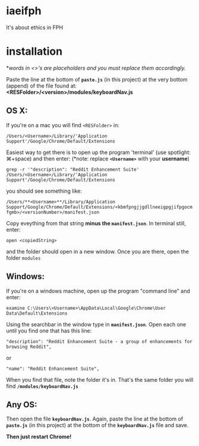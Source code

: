 # iaeifph
It's about ethics in FPH

# installation
\**words in <>'s are placeholders and you must replace them accordingly.*

Paste the line at the bottom of **```paste.js```** (in this project) at the very bottom (append) of the file found at:
**\<RESFolder\>/\<version\>/modules/keyboardNav.js**

## OS X:
If you're on a mac you will find ```<RESFolder>``` in:

```/Users/<Username>/Library/'Application Support'/Google/Chrome/Default/Extensions```

Easiest way to get there is to open up the program 'terminal' (use spotlight: ⌘+space) and then enter: (\*note: replace **```<Username>```** with your **username**)

```grep -r '"description": "Reddit Enhancement Suite' /Users/<Username>/Library/'Application Support'/Google/Chrome/Default/Extensions```

you should see something like:

```/Users/**<Username>**/Library/Application Support/Google/Chrome/Default/Extensions/<kbmfpngjjgdllneeigpgjifpgocmfgmb>/<versionNumber>/manifest.json```

Copy eveything from that string **minus the ```manifest.json```**.  In terminal still, enter:

```open <copiedString>```

and the folder should open in a new window.  Once you are there, open the folder ```modules```

## Windows:
If you're on a windows machine, open up the program "command line" and enter:

```examine C:\Users\<Username>\AppData\Local\Google\Chrome\User Data\Default\Extensions```

Using the searchbar in the window type in **```manifest.json```**.  Open each one until you find one that has this line:

```"description": "Reddit Enhancement Suite - a group of enhancements for browsing Reddit",```

or

```"name": "Reddit Enhancement Suite",```

When you find that file, note the folder it's in.  That's the same folder you will find **```/modules/keyboardNav.js```**

## Any OS:
Then open the file **```keyboardNav.js```**.  Again, paste the line at the bottom of **```paste.js```** (in this project) at the bottom of the **```keyboardNav.js```** file and save.

**Then just restart Chrome!**
